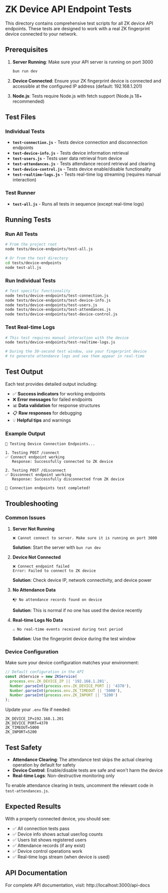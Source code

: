 # ZK Device API Endpoint Tests

This directory contains comprehensive test scripts for all ZK device API endpoints. These tests are designed to work with a real ZK fingerprint device connected to your network.

## Prerequisites

1. **Server Running**: Make sure your API server is running on port 3000

   ```bash
   bun run dev
   ```

2. **Device Connected**: Ensure your ZK fingerprint device is connected and accessible at the configured IP address (default: 192.168.1.201)

3. **Node.js**: Tests require Node.js with fetch support (Node.js 18+ recommended)

## Test Files

### Individual Tests

- **`test-connection.js`** - Tests device connection and disconnection endpoints
- **`test-device-info.js`** - Tests device information retrieval
- **`test-users.js`** - Tests user data retrieval from device
- **`test-attendances.js`** - Tests attendance record retrieval and clearing
- **`test-device-control.js`** - Tests device enable/disable functionality
- **`test-realtime-logs.js`** - Tests real-time log streaming (requires manual interaction)

### Test Runner

- **`test-all.js`** - Runs all tests in sequence (except real-time logs)

## Running Tests

### Run All Tests

```bash
# From the project root
node tests/device-endpoints/test-all.js

# Or from the test directory
cd tests/device-endpoints
node test-all.js
```

### Run Individual Tests

```bash
# Test specific functionality
node tests/device-endpoints/test-connection.js
node tests/device-endpoints/test-device-info.js
node tests/device-endpoints/test-users.js
node tests/device-endpoints/test-attendances.js
node tests/device-endpoints/test-device-control.js
```

### Test Real-time Logs

```bash
# This test requires manual interaction with the device
node tests/device-endpoints/test-realtime-logs.js

# During the 30-second test window, use your fingerprint device
# to generate attendance logs and see them appear in real-time
```

## Test Output

Each test provides detailed output including:

- ✅ **Success indicators** for working endpoints
- ❌ **Error messages** for failed endpoints
- 📊 **Data validation** for response structures
- 📋 **Raw responses** for debugging
- 💡 **Helpful tips** and warnings

### Example Output

```
🔄 Testing Device Connection Endpoints...

1. Testing POST /connect
✅ Connect endpoint working
   Response: Successfully connected to ZK device

2. Testing POST /disconnect
✅ Disconnect endpoint working
   Response: Successfully disconnected from ZK device

🎉 Connection endpoints test completed!
```

## Troubleshooting

### Common Issues

1. **Server Not Running**

   ```
   ❌ Cannot connect to server. Make sure it is running on port 3000
   ```

   **Solution**: Start the server with `bun run dev`

2. **Device Not Connected**

   ```
   ❌ Connect endpoint failed
   Error: Failed to connect to ZK device
   ```

   **Solution**: Check device IP, network connectivity, and device power

3. **No Attendance Data**

   ```
   📭 No attendance records found on device
   ```

   **Solution**: This is normal if no one has used the device recently

4. **Real-time Logs No Data**
   ```
   ⚠️ No real-time events received during test period
   ```
   **Solution**: Use the fingerprint device during the test window

### Device Configuration

Make sure your device configuration matches your environment:

```javascript
// Default configuration in the API
const zkService = new ZKService(
  process.env.ZK_DEVICE_IP || '192.168.1.201',
  Number.parseInt(process.env.ZK_DEVICE_PORT || '4370'),
  Number.parseInt(process.env.ZK_TIMEOUT || '5000'),
  Number.parseInt(process.env.ZK_INPORT || '5200')
);
```

Update your `.env` file if needed:

```env
ZK_DEVICE_IP=192.168.1.201
ZK_DEVICE_PORT=4370
ZK_TIMEOUT=5000
ZK_INPORT=5200
```

## Test Safety

- **Attendance Clearing**: The attendance test skips the actual clearing operation by default for safety
- **Device Control**: Enable/disable tests are safe and won't harm the device
- **Real-time Logs**: Non-destructive monitoring only

To enable attendance clearing in tests, uncomment the relevant code in `test-attendances.js`.

## Expected Results

With a properly connected device, you should see:

- ✅ All connection tests pass
- ✅ Device info shows actual user/log counts
- ✅ Users list shows registered users
- ✅ Attendance records (if any exist)
- ✅ Device control operations work
- ✅ Real-time logs stream (when device is used)

## API Documentation

For complete API documentation, visit: http://localhost:3000/api-docs
